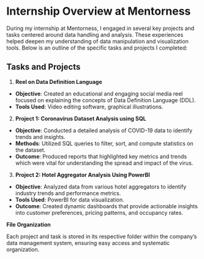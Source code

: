 # Internship Overview at Mentorness
During my internship at Mentorness, I engaged in several key projects and tasks centered around data handling and analysis. These experiences helped deepen my understanding of data manipulation and visualization tools. Below is an outline of the specific tasks and projects I completed:

## Tasks and Projects

1. **Reel on Data Definition Language**
- **Objective**: Created an educational and engaging social media reel focused on explaining the concepts of Data Definition Language (DDL).
- **Tools Used**: Video editing software, graphical illustrations.
2. **Project 1: Coronavirus Dataset Analysis using SQL**
- **Objective**: Conducted a detailed analysis of COVID-19 data to identify trends and insights.
- **Methods**: Utilized SQL queries to filter, sort, and compute statistics on the dataset.
- **Outcome**: Produced reports that highlighted key metrics and trends which were vital for understanding the spread and impact of the virus.
3. **Project 2: Hotel Aggregator Analysis Using PowerBI**
- **Objective**: Analyzed data from various hotel aggregators to identify industry trends and performance metrics.
- **Tools Used**: PowerBI for data visualization.
- **Outcome**: Created dynamic dashboards that provide actionable insights into customer preferences, pricing patterns, and occupancy rates.

**File Organization**

Each project and task is stored in its respective folder within the company’s data management system, ensuring easy access and systematic organization.

